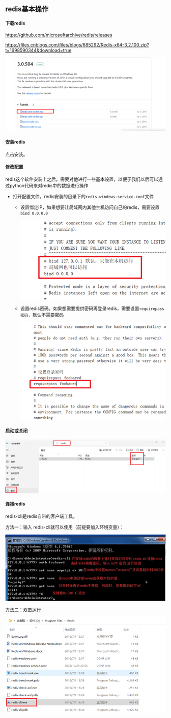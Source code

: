 ## redis基本操作

#### 下载redis

https://github.com/microsoftarchive/redis/releases

https://files.cnblogs.com/files/blogs/685292/Redis-x64-3.2.100.zip?t=1698590344&download=true

![image-20231029221940608](imge/Redis安装.assets/image-20231029221940608.png)

#### 安装redis

点击安装。

#### 修改配置

redis这个软件安装上之后，需要对他进行一些基本设置，以便于我们以后可以通过python代码来对redis中的数据进行操作

- 打开配置文件，redis安装的目录下的`redis.windows-service.conf`文件

  - 设置绑定IP，如果想要让局域网内其他主机访问自己的redis，需要设置`bind 0.0.0.0`

    ![image-20231029223123138](imge/Redis安装.assets/image-20231029223123138.png)

  - 设置redis密码，如果想需要提供密码再登录redis，需要设置`requirepass 密码`，默认不需要密码

    ![image-20231029223526643](imge/Redis安装.assets/image-20231029223526643.png)

    

#### 启动或关闭

![image-20231029222209961](imge/Redis安装.assets/image-20231029222209961.png)

#### 连接redis

redis-cli是redis自带的客户端工具。

方法一：输入 redis-cli就可以使用（前提要加入环境变量）：

![image-20231029225807373](imge/Redis基本操作.assets/image-20231029225807373.png)

方法二：双击运行

![image-20231029225949828](imge/Redis基本操作.assets/image-20231029225949828.png)

